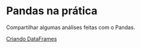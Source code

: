 # Pandas na prática

Compartilhar algumas análises feitas com o Pandas.

[Criando DataFrames](https://github.com/aceslima/pandas_na_pratica/blob/master/Revis%C3%A3o%20Pandas_v1.ipynb)
